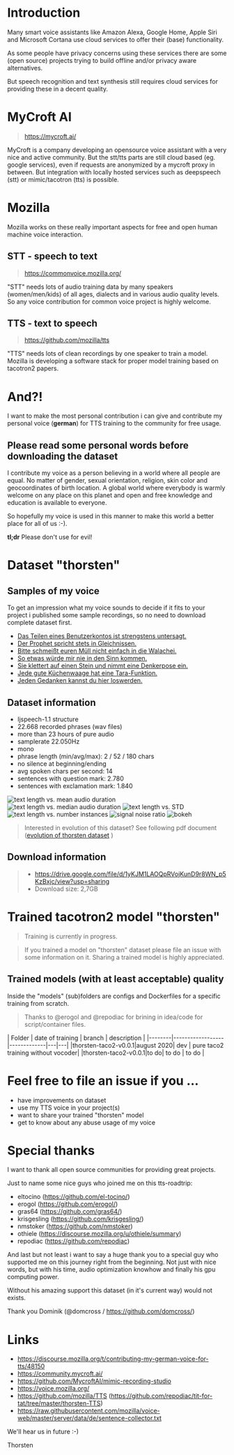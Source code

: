 # Introduction
Many smart voice assistants like Amazon Alexa, Google Home, Apple Siri and Microsoft Cortana use cloud services to offer their (base) functionality.

As some people have privacy concerns using these services there are some (open source) projects trying to build offline and/or privacy aware alternatives.

But speech recognition and text synthesis still requires cloud services for providing these in a decent quality.

# MyCroft AI
> https://mycroft.ai/

MyCroft is a company developing an opensource voice assistant with a very nice and active community. But the stt/tts parts are still cloud based (eg. google services), even if requests are anonymized by a mycroft proxy in between. But integration with locally hosted services such as deepspeech (stt) or mimic/tacotron (tts) is possible.

# Mozilla
Mozilla works on these really important aspects for free and open human machine voice interaction.

## STT - speech to text
> https://commonvoice.mozilla.org/

"STT" needs lots of audio training data by many speakers (women/men/kids) of all ages, dialects and in various audio quality levels. So any voice contribution for common voice project is highly welcome.

## TTS - text to speech
> https://github.com/mozilla/tts

"TTS" needs lots of clean recordings by one speaker to train a model. Mozilla is developing a software stack for proper model training based on tacotron2 papers.

# And?!
I want to make the most personal contribution i can give and contribute my personal voice (**german**) for TTS training to the community for free usage.

## Please read some personal words before downloading the dataset
I contribute my voice as a person believing in a world where all people are equal. No matter of gender, sexual orientation, religion, skin color and geocoordinates of birth location. A global world where everybody is warmly welcome on any place on this planet and open and free knowledge and education is available to everyone.

So hopefully my voice is used in this manner to make this world a better place for all of us :-).

**tl;dr** Please don't use for evil!

# Dataset "thorsten"
## Samples of my voice
To get an impression what my voice sounds to decide if it fits to your project i published some sample recordings, so no need to download complete dataset first.

* [Das Teilen eines Benutzerkontos ist strengstens untersagt.](./samples/original_recording/recorded_sample_01.wav )
* [Der Prophet spricht stets in Gleichnissen.](./samples/original_recording/recorded_sample_02.wav )
* [Bitte schmeißt euren Müll nicht einfach in die Walachei.](./samples/original_recording/recorded_sample_03.wav )
* [So etwas würde mir nie in den Sinn kommen.](./samples/original_recording/recorded_sample_04.wav )
* [Sie klettert auf einen Stein und nimmt eine Denkerpose ein.](./samples/original_recording/recorded_sample_05.wav )
* [Jede gute Küchenwaage hat eine Tara-Funktion.](./samples/original_recording/recorded_sample_06.wav )
* [Jeden Gedanken kannst du hier loswerden.](./samples/original_recording/recorded_sample_07.wav )


## Dataset information

* ljspeech-1.1 structure
* 22.668 recorded phrases (wav files)
* more than 23 hours of pure audio
* samplerate 22.050Hz
* mono
* phrase length (min/avg/max): 2 / 52 / 180 chars
* no silence at beginning/ending
* avg spoken chars per second: 14
* sentences with question mark: 2.780
* sentences with exclamation mark: 1.840


![text length vs. mean audio duration](./img/thorsten-de---datasetAnalysis1.png)
![text length vs. median audio duration](./img/thorsten-de---datasetAnalysis2.png)
![text length vs. STD](./img/thorsten-de---datasetAnalysis3.png)
![text length vs. number instances](./img/thorsten-de---datasetAnalysis4.png)
![signal noise ratio](./img/thorsten-de---datasetAnalysis5.png)
![bokeh](./img/thorsten-de---datasetAnalysis6.png)

> Interested in evolution of this dataset? See following pdf document ([evolution of thorsten dataset](./EvolutionOfThorstenDataset.pdf) )

## Download information
> * https://drive.google.com/file/d/1yKJM1LAOQpRVojKunD9r8WN_p5KzBxjc/view?usp=sharing
> * Download size: 2,7GB

# Trained tacotron2 model "thorsten"
> Training is currently in progress.

> If you trained a model on "thorsten" dataset please file an issue with some information on it. Sharing a trained model is highly appreciated. 

## Trained models (with at least acceptable) quality
Inside the "models" (sub)folders are configs and Dockerfiles for a specific training from scratch.
> Thanks to @erogol and @repodiac for brining in idea/code for script/container files.

| Folder | date of training | branch | description |
|--------|------------------|-------------|---|---|
|thorsten-taco2-v0.0.1|august 2020| dev | pure taco2 training without vocoder|
|thorsten-taco2-v0.0.1|to do| to do | to do |

# Feel free to file an issue if you ...
* have improvements on dataset
* use my TTS voice in your project(s)
* want to share your trained "thorsten" model
* get to know about any abuse usage of my voice

# Special thanks
I want to thank all open source communities for providing great projects.

Just to name some nice guys who joined me on this tts-roadtrip:

* eltocino (https://github.com/el-tocino/)
* erogol (https://github.com/erogol/)
* gras64 (https://github.com/gras64/)
* krisgesling (https://github.com/krisgesling/)
* nmstoker (https://github.com/nmstoker)
* othiele (https://discourse.mozilla.org/u/othiele/summary)
* repodiac (https://github.com/repodiac)

And last but not least i want to say a huge thank you to a special guy who supported me on this journey right from the beginning. Not just with nice words, but with his time, audio optimization knowhow and finally his gpu computing power. 

Without his amazing support this dataset (in it's current way) would not exists.

Thank you Dominik (@domcross / https://github.com/domcross/)

# Links
* https://discourse.mozilla.org/t/contributing-my-german-voice-for-tts/48150
* https://community.mycroft.ai/
* https://github.com/MycroftAI/mimic-recording-studio
* https://voice.mozilla.org/
* https://github.com/mozilla/TTS
(https://github.com/repodiac/tit-for-tat/tree/master/thorsten-TTS)
* https://raw.githubusercontent.com/mozilla/voice-web/master/server/data/de/sentence-collector.txt

We'll hear us in future :-)

Thorsten
